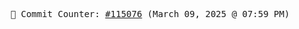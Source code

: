 <p align="center">
    <samp>
        📮 Commit Counter: <a href="https://github.com/Javascript-void0/Javascript-void0/commits/main">#115076</a> (March 09, 2025 @ 07:59 PM)
    </samp>
</p>
